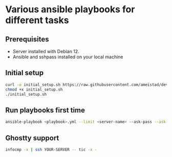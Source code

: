 # Various ansible playbooks for different tasks

## Prerequisites
- Server installed with Debian 12.
- Ansible and sshpass installed on your local machine

## Initial setup
```sh
curl -o initial_setup.sh https://raw.githubusercontent.com/ameistad/devops/refs/heads/main/initial_setup.sh
chmod +x initial_setup.sh
./initial_setup.sh

```


## Run playbooks first time
```sh
ansible-playbook <playbook>.yml --limit <server-name> --ask-pass --ask-become-pass
```

## Ghostty support
```bash
infocmp -x | ssh YOUR-SERVER -- tic -x -
```
